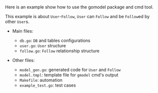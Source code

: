 Here is an example show how to use the gomodel package and cmd tool.

This example is about `User`-`Follow`, `User` can `Follow` and be `Follow`ed by other `User`s.

* Main files:
    - `db.go`: `DB` and tables configurations
    - `user.go`: `User` structure
    - `follow.go`: `Follow` relationship structure

* Other files:
    - `model_gen.go`: generated code for `User` and `Follow`
    - `model.tmpl`: template file for `gmodel` cmd's output
    - `Makefile`: automation
    - `example_test.go`: test cases


